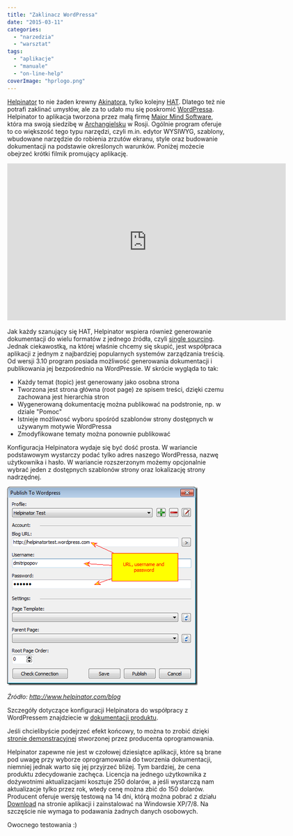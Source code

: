 ```yaml
---
title: "Zaklinacz WordPressa"
date: "2015-03-11"
categories:
  - "narzedzia"
  - "warsztat"
tags:
  - "aplikacje"
  - "manuale"
  - "on-line-help"
coverImage: "hprlogo.png"
---
```


[Helpinator](http://www.helpinator.com/) to nie żaden krewny [Akinatora](http://en.akinator.com/), tylko kolejny [HAT](http://en.wikipedia.org/wiki/Help_authoring_tool). Dlatego też nie potrafi zaklinać umysłów, ale za to udało mu się poskromić [WordPressa](https://pl.wordpress.org/). Helpinator to aplikacja tworzona przez małą firmę [Major Mind Software](http://www.majormind.com/), która ma swoją siedzibę w [Archangielsku](http://pl.wikipedia.org/wiki/Archangielsk) w Rosji. Ogólnie program oferuje to co większość tego typu narzędzi, czyli m.in. edytor WYSIWYG, szablony, wbudowane narzędzie do robienia zrzutów ekranu, style oraz budowanie dokumentacji na podstawie określonych warunków. Poniżej możecie obejrzeć krótki filmik promujący aplikację.

<iframe src="https://www.youtube.com/embed/OO7xKNYXP78?feature=player_embedded" width="640" height="360" frameborder="0" allowfullscreen="allowfullscreen"></iframe>

Jak każdy szanujący się HAT, Helpinator wspiera również generowanie dokumentacji do wielu formatów z jednego źródła, czyli [single sourcing](http://en.wikipedia.org/wiki/Single_source_publishing). Jednak ciekawostką, na której właśnie chcemy się skupić, jest współpraca aplikacji z jednym z najbardziej popularnych systemów zarządzania treścią. Od wersji 3.10 program posiada możliwość generowania dokumentacji i publikowania jej bezpośrednio na WordPressie. W skrócie wygląda to tak:

- Każdy temat (topic) jest generowany jako osobna strona
- Tworzona jest strona główna (root page) ze spisem treści, dzięki czemu zachowana jest hierarchia stron
- Wygenerowaną dokumentację można publikować na podstronie, np. w dziale "Pomoc"
- Istnieje możliwosć wyboru spośród szablonów strony dostępnych w używanym motywie WordPressa
- Zmodyfikowane tematy można ponownie publikować

Konfiguracja Helpinatora wydaje się być dość prosta. W wariancie podstawowym wystarczy podać tylko adres naszego WordPressa, nazwę użytkownika i hasło. W wariancie rozszerzonym możemy opcjonalnie wybrać jeden z dostępnych szablonów strony oraz lokalizację strony nadrzędnej.

[![account_thumb](images/account_thumb.png)](http://techwriter.pl/wp-content/uploads/2015/03/account_thumb.png)

_Źródło: http://www.helpinator.com/blog_

Szczegóły dotyczące konfiguracji Helpinatora do współpracy z WordPressem znajdziecie w [dokumentacji produktu](http://www.helpinator.com/webhelp/index.html?wordpresscms.html).

Jeśli chcielibyście podejrzeć efekt końcowy, to można to zrobić dzięki [stronie demonstracyjnej](https://helpinatortest.wordpress.com/) stworzonej przez producenta oprogramowania.

Helpinator zapewne nie jest w czołowej dziesiątce aplikacji, które są brane pod uwagę przy wyborze oprogramowania do tworzenia dokumentacji, niemniej jednak warto się jej przyjrzeć bliżej. Tym bardziej, że cena produktu zdecydowanie zachęca. Licencja na jednego użytkownika z dożywotnimi aktualizacjami kosztuje 250 dolarów, a jeśli wystarczą nam aktualizacje tylko przez rok, wtedy cenę można zbić do 150 dolarów. Producent oferuje wersję testową na 14 dni, którą można pobrać z działu [Download](http://helpinator.com/download.html) na stronie aplikacji i zainstalować na Windowsie XP/7/8. Na szczęście nie wymaga to podawania żadnych danych osobowych.

Owocnego testowania :)
